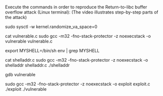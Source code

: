 Execute the commands in order to reproduce the Return-to-libc buffer overflow attack (Linux terminal):
(The video illustrates step-by-step parts of the attack)

sudo sysctl -w kernel.randomize_va_space=0

cat vulnerable.c
sudo gcc -m32 -fno-stack-protector -z noexecstack -o vulnerable vulnerable.c


export MYSHELL=/bin/sh
env | grep MYSHELL

cat shelladdr.c
sudo gcc -m32 -fno-stack-protector -z noexecstack -o shelladdr shelladdr.c
./shelladdr

gdb vulnerable

sudo gcc -m32 -fno-stack-protector -z noexecstack -o exploit exploit.c
./exploit
./vulnerable
